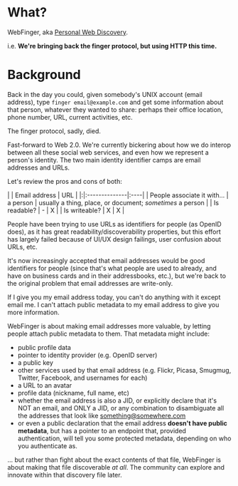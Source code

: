 # What? #

WebFinger, aka [Personal Web Discovery](http://www.abstractioneer.org/2009/04/personal-web-discovery.html).

i.e. **We're bringing back the finger protocol, but using HTTP this time.**

# Background #

Back in the day you could, given somebody's UNIX account (email address), type `finger email@example.com` and get some information about that person, whatever they wanted to share:  perhaps their office location, phone number, URL, current activities, etc.

The finger protocol, sadly, died.

Fast-forward to Web 2.0.  We're currently bickering about how we do interop between all these social web services, and even how we represent a person's identity.  The two main identity identifier camps are email addresses and URLs.

Let's review the pros and cons of both:

| | Email address | URL |
|:|:--------------|:----|
| People associate it with... | a person      | usually a thing, place, or document; _sometimes_ a person |
| Is readable? | -             | X   |
| Is writeable? | X             | X   |

People have been trying to use URLs as identifiers for people (as OpenID does), as it has great readability/discoverability properties, but this effort has largely failed because of UI/UX design failings, user confusion about URLs, etc.

It's now increasingly accepted that email addresses would be good identifiers for people (since that's what people are used to already, and have on business cards and in their addressbooks, etc.), but we're back to the original problem that email addresses are write-only.

If I give you my email address today, you can't do anything with it except email me.  I can't attach public metadata to my email address to give you more information.

WebFinger is about making email addresses more valuable, by letting people attach public metadata to them.  That metadata might include:

  * public profile data
  * pointer to identity provider (e.g. OpenID server)
  * a public key
  * other services used by that email address (e.g. Flickr, Picasa, Smugmug, Twitter, Facebook, and usernames for each)
  * a URL to an avatar
  * profile data (nickname, full name, etc)
  * whether the email address is also a JID, or explicitly declare that it's NOT an email, and ONLY a JID, or any combination to disambiguate all the addresses that look like something@somewhere.com
  * or even a public declaration that the email address **doesn't have public metadata**, but has a pointer to an endpoint that, provided authentication, will tell you some protected metadata, depending on who you authenticate as.

... but rather than fight about the exact contents of that file, WebFinger is about making that file discoverable _at all_.  The community can explore and innovate within that discovery file later.

